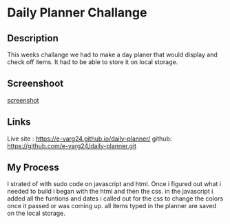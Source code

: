 # Daily Planner Challange

## Description

This weeks challange we had to make a day planer that would display and check off items. It had to be able to store it on local storage.

## Screenshoot

[screenshot](./assets/planner.png)

## Links

Live site :  https://e-varg24.github.io/daily-planner/
github: https://github.com/e-varg24/daily-planner.git

## My Process

I strated of with sudo code on javascript and html. Once i figured out what i needed to build i began with the html and then the css. in the javascript i added all the funtions and dates i called out for the css to change the colors once it passed or was coming up. all items typed in the planner are saved on the local storage. 



